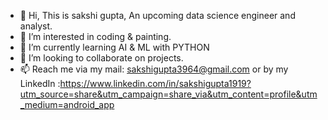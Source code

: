 - 👋 Hi, This is sakshi gupta, An upcoming data science engineer and analyst.
- 👀 I’m interested in coding & painting.
- 🌱 I’m currently learning AI & ML with PYTHON
- 💞️ I’m looking to collaborate on projects.
- 📫 Reach me via my mail: sakshigupta3964@gmail.com or by my LinkedIn :https://www.linkedin.com/in/sakshigupta1919?utm_source=share&utm_campaign=share_via&utm_content=profile&utm_medium=android_app


